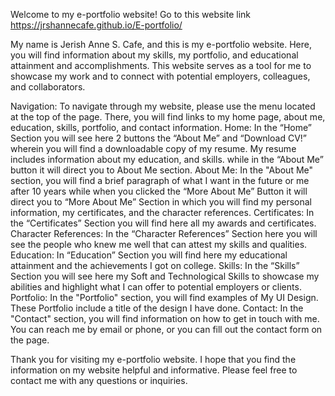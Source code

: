 Welcome to my e-portfolio website!
Go to this website link https://jrshannecafe.github.io/E-portfolio/

My name is Jerish Anne S. Cafe, and this is my e-portfolio website. Here, you will find information about my skills, my portfolio, and educational attainment and accomplishments. This website serves as a tool for me to showcase my work and to connect with potential employers, colleagues, and collaborators.

Navigation:
To navigate through my website, please use the menu located at the top of the page. There, you will find links to my home page, about me, education, skills, portfolio, and contact information.
Home:
In the “Home” Section you will see here 2 buttons the “About Me” and “Download CV!” wherein you will find a downloadable copy of my resume. My resume includes information about my education, and skills. while in the “About Me” button it will direct you to About Me section. 
About Me:
In the "About Me" section, you will find a brief paragraph of what I want in the future or me after 10 years while when you clicked the “More About Me” Button it will direct you to “More About Me” Section in which you will find my personal information, my certificates, and the character references. 
Certificates:
In the “Certificates” Section you will find here all my awards and certificates.
Character References:
In the “Character References” Section here you will see the people who knew me well that can attest my skills and qualities. 
Education:
In “Education” Section you will find here my educational attainment and the achievements I got on college.
Skills:
In the “Skills” Section you will see here my Soft and Technological Skills to showcase my abilities and highlight what I can offer to potential employers or clients.
Portfolio:
In the "Portfolio" section, you will find examples of My UI Design. These Portfolio include a title of the design I have done.
Contact:
In the "Contact" section, you will find information on how to get in touch with me. You can reach me by email or phone, or you can fill out the contact form on the page.

 Thank you for visiting my e-portfolio website. I hope that you find the information on my website helpful and informative. Please feel free to contact me with any questions or inquiries.
